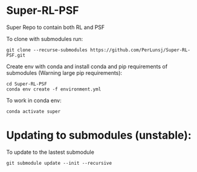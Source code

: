# Super-RL-PSF
Super Repo to contain both RL and PSF

To clone with submodules run: 
```
git clone --recurse-submodules https://github.com/PerLunsj/Super-RL-PSF.git
```

Create env with conda and install conda and pip requirements of submodules (Warning large pip requirements): 
```
cd Super-RL-PSF
conda env create -f environment.yml
```
To work in conda env:
```
conda activate super
```

# Updating to submodules (unstable):
To update to the lastest submodule
```
git submodule update --init --recursive
```

